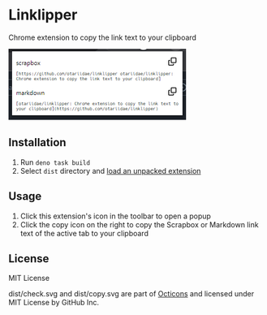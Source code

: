 # Linklipper

Chrome extension to copy the link text to your clipboard

![screenshot](screenshot.png)

## Installation

1. Run `deno task build`
1. Select `dist` directory and
   [load an unpacked extension](https://developer.chrome.com/docs/extensions/mv3/getstarted/development-basics/#load-unpacked)

## Usage

1. Click this extension's icon in the toolbar to open a popup
1. Click the copy icon on the right to copy the Scrapbox or Markdown link text
   of the active tab to your clipboard

## License

MIT License

dist/check.svg and dist/copy.svg are part of
[Octicons](https://github.com/primer/octicons) and licensed under MIT License by
GitHub Inc.
